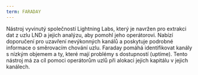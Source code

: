 ```yaml
---
term: FARADAY
---
```


Nástroj vyvinutý společností Lightning Labs, který je navržen pro extrakci dat z uzlu LND a jejich analýzu, aby pomohl jeho operátorovi. Nabízí doporučení pro uzavření nevýkonných kanálů a poskytuje podrobné informace o směrovacím chování uzlu. Faraday pomáhá identifikovat kanály s nízkým objemem a ty, které mají problémy s dostupností (uptime). Tento nástroj má za cíl pomoci operátorům uzlů při alokaci jejich kapitálu v jejich kanálech.